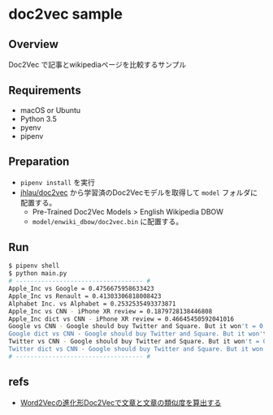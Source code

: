 # doc2vec sample

## Overview
Doc2Vec で記事とwikipediaページを比較するサンプル

## Requirements
- macOS or Ubuntu
- Python 3.5
- pyenv
- pipenv
  
## Preparation
- `pipenv install` を実行
- [jhlau/doc2vec](https://github.com/jhlau/doc2vec) から学習済のDoc2Vecモデルを取得して `model` フォルダに配置する。
    - Pre-Trained Doc2Vec Models > English Wikipedia DBOW
    - `model/enwiki_dbow/doc2vec.bin` に配置する。

## Run

```sh
$ pipenv shell
$ python main.py
# ----------------------------------- #
Apple_Inc vs Google = 0.4756675958633423
Apple_Inc vs Renault = 0.41303306818008423
Alphabet Inc. vs Alphabet = 0.2532535493373871
Apple_Inc vs CNN - iPhone XR review = 0.1879728138446808
Apple_Inc dict vs CNN - iPhone XR review = 0.46645450592041016
Google vs CNN - Google should buy Twitter and Square. But it won't = 0.15044787526130676
Google dict vs CNN - Google should buy Twitter and Square. But it won't = 0.7282728552818298
Twitter vs CNN - Google should buy Twitter and Square. But it won't = 0.1996014267206192
Twitter dict vs CNN - Google should buy Twitter and Square. But it won't = 0.5841634273529053
# ----------------------------------- #
```

## refs

- [Word2Vecの進化形Doc2Vecで文章と文章の類似度を算出する](https://qiita.com/okappy/items/32a7ba7eddf8203c9fa1)

